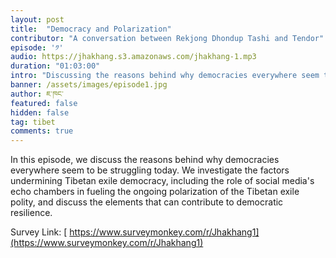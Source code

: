```yaml
---
layout: post
title:  "Democracy and Polarization"
contributor: "A conversation between Rekjong Dhondup Tashi and Tendor"
episode: '༡'
audio: https://jhakhang.s3.amazonaws.com/jhakhang-1.mp3
duration: "01:03:00"
intro: "Discussing the reasons behind why democracies everywhere seem to be struggling today"
banner: /assets/images/episode1.jpg
author: ཇ་ཁང་
featured: false
hidden: false
tag: tibet
comments: true
---
```

In this episode, we discuss the reasons behind why democracies everywhere seem to be struggling today. We investigate the factors undermining Tibetan exile democracy, including the role of social media's echo chambers in fueling the ongoing polarization of the Tibetan exile polity, and discuss the elements that can contribute to democratic resilience.   

Survey Link: [ https://www.surveymonkey.com/r/Jhakhang1](https://www.surveymonkey.com/r/Jhakhang1)  



